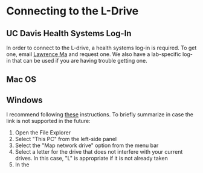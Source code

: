 # Connecting to the L-Drive

## UC Davis Health Systems Log-In

In order to connect to the L-drive, a health systems log-in is required. To get one, email [Lawrence Ma](lwma@ucdavis.edu) and request one. We also have a lab-specific log-in that can be used if you are having trouble getting one.

## Mac OS




## Windows

I recommend following [these](https://support.microsoft.com/en-gb/windows/map-a-network-drive-in-windows-29ce55d1-34e3-a7e2-4801-131475f9557d) instructions. To briefly summarize in case the link is not supported in the future:

1. Open the File Explorer
2. Select "This PC" from the left-side panel
3. Select the "Map network drive" option from the menu bar
4. Select a letter for the drive that does not interfere with your current drives. In this case, "L" is appropriate if it is not already taken
5. In the 
